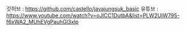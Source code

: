 깃허브 : https://github.com/castello/javajungsuk_basic
유튜브 : https://www.youtube.com/watch?v=oJlCC1DutbA&list=PLW2UjW795-f6xWA2_MUhEVgPauhGl3xIp
